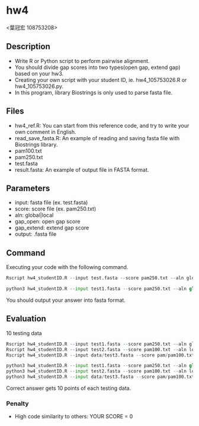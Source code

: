 # hw4
<葉冠宏 108753208>
## Description

* Write R or Python script to perform pairwise alignment.
* You should divide gap scores into two types(open gap, extend gap) based on your hw3.
* Creating your own script with your student ID, ie. hw4_105753026.R or hw4_105753026.py.
* In this program, library Biostrings is only used to parse fasta file.

## Files

* hw4_ref.R: You can start from this reference code, and try to write your own comment in English.
* read_save_fasta.R: An example of reading and saving fasta file with Biostrings library.
* pam100.txt
* pam250.txt
* test.fasta
* result.fasta: An example of output file in FASTA format.

## Parameters

* input: fasta file (ex. test.fasta)
* score: score file (ex. pam250.txt)
* aln: global|local
* gap_open: open gap score
* gap_extend: extend gap score
* output: .fasta file

## Command

Executing your code with the following command.

```R
Rscript hw4_studentID.R --input test.fasta --score pam250.txt --aln global --gap_open -10 --gap_extend -2 --output result.fasta
```

```Python
python3 hw4_studentID.R --input test1.fasta --score pam250.txt --aln global --gap_open -10 --gap_extend -2 --output result1.fasta
```
You should output your answer into fasta format.

## Evaluation

10 testing data

```R
Rscript hw4_studentID.R --input test1.fasta --score pam250.txt --aln global --gap_open -10 --gap_extend -2 --output result1.fasta
Rscript hw4_studentID.R --input test2.fasta --score pam100.txt --aln local --gap_open -8 --gap_extend -5 --output result2.fasta
Rscript hw4_studentID.R --input data/test3.fasta --score pam/pam100.txt --aln local --gap_open -5 --gap_extend -3 --output output/result3.fasta
```

```Python
python3 hw4_studentID.R --input test1.fasta --score pam250.txt --aln global --gap_open -10 --gap_extend -2 --output result1.fasta
python3 hw4_studentID.R --input test2.fasta --score pam100.txt --aln local --gap_open -8 --gap_extend -5 --output result2.fasta
python3 hw4_studentID.R --input data/test3.fasta --score pam/pam100.txt --aln local --gap_open -5 --gap_extend -3 --output output/result3.fasta
```

Correct answer gets 10 points of each testing data.

### Penalty

* High code similarity to others: YOUR SCORE = 0

